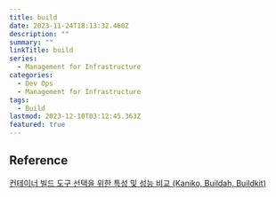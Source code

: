```yaml
---
title: build
date: 2023-11-24T18:13:32.460Z
description: ""
summary: ""
linkTitle: build
series:  
  - Management for Infrastructure
categories:
  - Dev Ops
  - Management for Infrastructure
tags:
  - Build
lastmod: 2023-12-10T03:12:45.363Z
featured: true
---
```


## Reference

[컨테이너 빌드 도구 선택을 위한 특성 및 성능 비교 (Kaniko, Buildah, Buildkit)](https://devocean.sk.com/blog/techBoardDetail.do?ID=165515&boardType=techBlog&ref=codenary)
